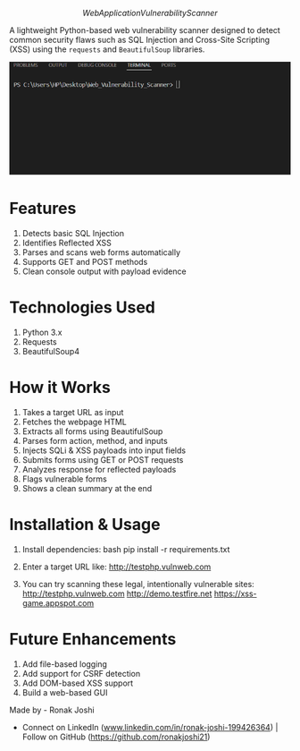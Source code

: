 $$ Web Application Vulnerability Scanner $$

A lightweight Python-based web vulnerability scanner designed to detect common security flaws such as SQL Injection and Cross-Site Scripting (XSS) using the `requests` and `BeautifulSoup` libraries.

<p align="center">
  <img src="docs/demo.gif" alt="Web Vulnerability Scanner demo" width="600"/>
</p>

# Features

1) Detects basic SQL Injection
2) Identifies Reflected XSS
3) Parses and scans web forms automatically
4) Supports GET and POST methods
5) Clean console output with payload evidence

# Technologies Used

1) Python 3.x
2) Requests
3) BeautifulSoup4

# How it Works

1) Takes a target URL as input
2) Fetches the webpage HTML
3) Extracts all forms using BeautifulSoup
4) Parses form action, method, and inputs
5) Injects SQLi & XSS payloads into input fields
6) Submits forms using GET or POST requests
7) Analyzes response for reflected payloads
8) Flags vulnerable forms
9) Shows a clean summary at the end

# Installation & Usage

1) Install dependencies:
   bash
   pip install -r requirements.txt

2) Enter a target URL like:
   http://testphp.vulnweb.com

3) You can try scanning these legal, intentionally vulnerable sites:    
   http://testphp.vulnweb.com
   http://demo.testfire.net
   https://xss-game.appspot.com

# Future Enhancements

1) Add file-based logging
2) Add support for CSRF detection
3) Add DOM-based XSS support
4) Build a web-based GUI



Made by - Ronak Joshi
- Connect on LinkedIn (www.linkedin.com/in/ronak-joshi-199426364) | Follow on GitHub (https://github.com/ronakjoshi21)

   
